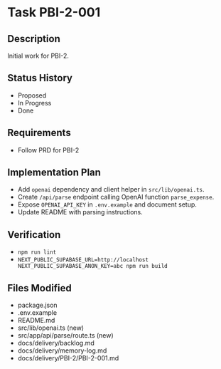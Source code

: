# Task PBI-2-001

## Description
Initial work for PBI-2.

## Status History
- Proposed
- In Progress
- Done

## Requirements
- Follow PRD for PBI-2

## Implementation Plan
- Add `openai` dependency and client helper in `src/lib/openai.ts`.
- Create `/api/parse` endpoint calling OpenAI function `parse_expense`.
- Expose `OPENAI_API_KEY` in `.env.example` and document setup.
- Update README with parsing instructions.

## Verification
- `npm run lint`
- `NEXT_PUBLIC_SUPABASE_URL=http://localhost NEXT_PUBLIC_SUPABASE_ANON_KEY=abc npm run build`

## Files Modified
- package.json
- .env.example
- README.md
- src/lib/openai.ts (new)
- src/app/api/parse/route.ts (new)
- docs/delivery/backlog.md
- docs/delivery/memory-log.md
- docs/delivery/PBI-2/PBI-2-001.md
